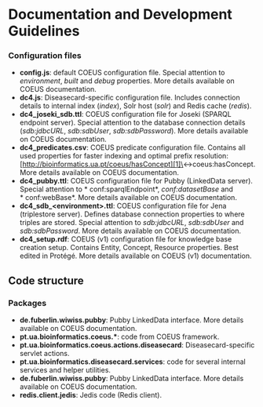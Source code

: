 # Documentation and Development Guidelines


### Configuration files

* **config.js**: default COEUS configuration file. Special attention to *environment*, *built* and *debug* properties. More details available on COEUS documentation.
* **dc4.js**: Diseasecard-specific configuration file. Includes connection details to internal index (*index*), Solr host (*solr*) and Redis cache (*redis*).
* **dc4\_joseki\_sdb.ttl**: COEUS configuration file for Joseki (SPARQL endpoint server). Special attention to the database connection details (*sdb:jdbcURL*, *sdb:sdbUser*, *sdb:sdbPassword*). More details available on COEUS documentation.
* **dc4\_predicates.csv**: COEUS predicate configuration file. Contains all used properties for faster indexing and optimal prefix resolution: [http://bioinformatics.ua.pt/coeus/hasConcept][1]\<-\>coeus:hasConcept. More details available on COEUS documentation.
* **dc4\_pubby.ttl**: COEUS configuration file for Pubby (LinkedData server). Special attention to * conf:sparqlEndpoint*, *conf:datasetBase* and * conf:webBase*. More details available on COEUS documentation.
*  **dc4\_sdb\_\<environment\>.ttl**: COEUS configuration file for Jena (triplestore server). Defines database connection properties to where triples are stored. Special attention to *sdb:jdbcURL*, *sdb:sdbUser* and *sdb:sdbPassword*. More details available on COEUS documentation.
* **dc4\_setup.rdf**: COEUS (v1) configuration file for knowledge base creation setup. Contains Entity, Concept, Resource properties. Best edited in Protégé. More details available on COEUS (v1) documentation.

## Code structure

### Packages

* **de.fuberlin.wiwiss.pubby**: Pubby LinkedData interface. More details available on COEUS documentation.
* **pt.ua.bioinformatics.coeus.\***: code from COEUS framework.
* **pt.ua.bioinformatics.coeus.actions.diseasecard**: Diseasecard-specific servlet actions.
* **pt.ua.bioinformatics.diseasecard.services**: code for several internal services and helper utilities.
* **de.fuberlin.wiwiss.pubby**: Pubby LinkedData interface. More details available on COEUS documentation.
* **redis.client.jedis**: Jedis code (Redis client).



[1]:	http://bioinformatics.ua.pt/coeus/hasConcept "http://bioinformatics.ua.pt/coeus/hasConcept"